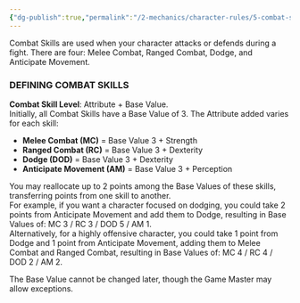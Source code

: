 ```yaml
---
{"dg-publish":true,"permalink":"/2-mechanics/character-rules/5-combat-skills/"}
---
```


Combat Skills are used when your character attacks or defends during a fight. There are four: Melee Combat, Ranged Combat, Dodge, and Anticipate Movement.

### DEFINING COMBAT SKILLS

**Combat Skill Level**: Attribute + Base Value.  
Initially, all Combat Skills have a Base Value of 3. The Attribute added varies for each skill:

- **Melee Combat (MC)** = Base Value 3 + Strength
- **Ranged Combat (RC)** = Base Value 3 + Dexterity
- **Dodge (DOD)** = Base Value 3 + Dexterity
- **Anticipate Movement (AM)** = Base Value 3 + Perception

You may reallocate up to 2 points among the Base Values of these skills, transferring points from one skill to another.  
For example, if you want a character focused on dodging, you could take 2 points from Anticipate Movement and add them to Dodge, resulting in Base Values of: MC 3 / RC 3 / DOD 5 / AM 1.  
Alternatively, for a highly offensive character, you could take 1 point from Dodge and 1 point from Anticipate Movement, adding them to Melee Combat and Ranged Combat, resulting in Base Values of: MC 4 / RC 4 / DOD 2 / AM 2.

The Base Value cannot be changed later, though the Game Master may allow exceptions.